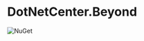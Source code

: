 # DotNetCenter.Beyond
![NuGet](https://img.shields.io/tokei/lines/github/arsalanfallahpour/DotNetCenter.Beyond?color=darkgreen&label=total%20lines%20of%20source%20code)

